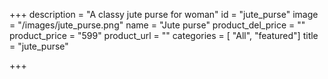 +++
description = "A classy jute purse for woman"
id = "jute_purse"
image = "/images/jute_purse.png"
name = "Jute purse"
product_del_price = ""
product_price = "599"
product_url = ""
categories = [ "All", "featured"]
title = "jute_purse"

+++
